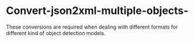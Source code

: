 # Convert-json2xml-multiple-objects-
These conversions are required when dealing with different formats for different kind of object detection models.
